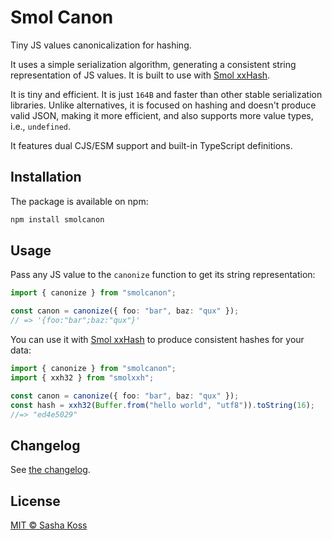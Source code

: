 # Smol Canon

Tiny JS values canonicalization for hashing.

It uses a simple serialization algorithm, generating a consistent string representation of JS values. It is built to use with [Smol xxHash](https://github.com/kossnocorp/smolxxh).

It is tiny and efficient. It is just `164B` and faster than other stable serialization libraries. Unlike alternatives, it is focused on hashing and doesn't produce valid JSON, making it more efficient, and also supports more value types, i.e., `undefined`.

It features dual CJS/ESM support and built-in TypeScript definitions.

## Installation

The package is available on npm:

```sh
npm install smolcanon
```

## Usage

Pass any JS value to the `canonize` function to get its string representation:

```ts
import { canonize } from "smolcanon";

const canon = canonize({ foo: "bar", baz: "qux" });
// => '{foo:"bar";baz:"qux"}'
```

You can use it with [Smol xxHash](https://github.com/kossnocorp/smolxxh) to produce consistent hashes for your data:

```ts
import { canonize } from "smolcanon";
import { xxh32 } from "smolxxh";

const canon = canonize({ foo: "bar", baz: "qux" });
const hash = xxh32(Buffer.from("hello world", "utf8")).toString(16);
//=> "ed4e5029"
```

## Changelog

See [the changelog](./CHANGELOG.md).

## License

[MIT © Sasha Koss](https://koss.nocorp.me/mit/)
